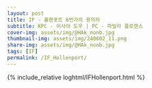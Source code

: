 ```yaml
---
layout: post
title: IF - 홀랜포트 6번가의 용의자
subtitle: KPC - 이사야 도우 | PC - 파빌라 플로렌스
cover-img: assets/img/@HAk_nonb.jpg
thumbnail-img: assets/img/240602_11.png
share-img: assets/img/@HAk_nonb.jpg
tags: [IF]
permalink: /IF_Hollenport/
---
```



{% include_relative loghtml/IFHollenport.html %}
